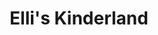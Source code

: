 ---
title: "Elli's Kinderland"
url: /oebisfelde-weferlingen/ellis-kinderland/
shop: Gebrauchtwaren
---